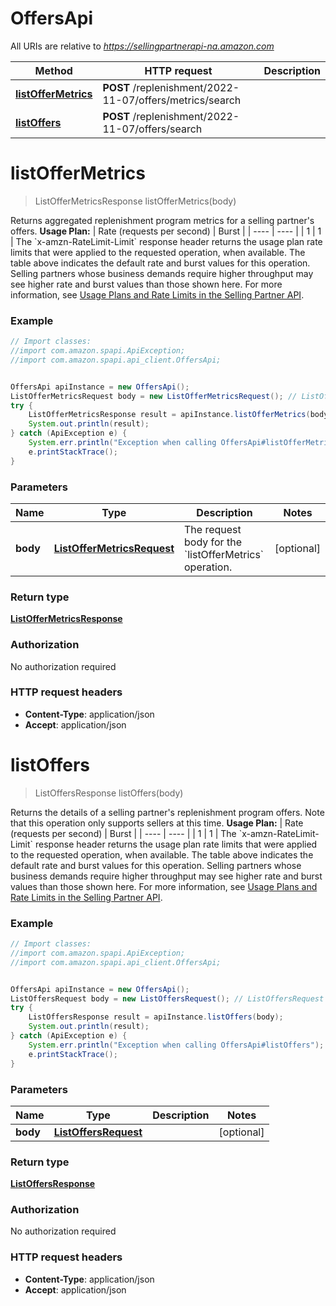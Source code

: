 # OffersApi

All URIs are relative to *https://sellingpartnerapi-na.amazon.com*

Method | HTTP request | Description
------------- | ------------- | -------------
[**listOfferMetrics**](OffersApi.md#listOfferMetrics) | **POST** /replenishment/2022-11-07/offers/metrics/search | 
[**listOffers**](OffersApi.md#listOffers) | **POST** /replenishment/2022-11-07/offers/search | 


<a name="listOfferMetrics"></a>
# **listOfferMetrics**
> ListOfferMetricsResponse listOfferMetrics(body)



Returns aggregated replenishment program metrics for a selling partner&#39;s offers.  **Usage Plan:**  | Rate (requests per second) | Burst | | ---- | ---- | | 1 | 1 |  The &#x60;x-amzn-RateLimit-Limit&#x60; response header returns the usage plan rate limits that were applied to the requested operation, when available. The table above indicates the default rate and burst values for this operation. Selling partners whose business demands require higher throughput may see higher rate and burst values than those shown here. For more information, see [Usage Plans and Rate Limits in the Selling Partner API](https://developer-docs.amazon.com/sp-api/docs/usage-plans-and-rate-limits-in-the-sp-api).

### Example
```java
// Import classes:
//import com.amazon.spapi.ApiException;
//import com.amazon.spapi.api_client.OffersApi;


OffersApi apiInstance = new OffersApi();
ListOfferMetricsRequest body = new ListOfferMetricsRequest(); // ListOfferMetricsRequest | The request body for the `listOfferMetrics` operation.
try {
    ListOfferMetricsResponse result = apiInstance.listOfferMetrics(body);
    System.out.println(result);
} catch (ApiException e) {
    System.err.println("Exception when calling OffersApi#listOfferMetrics");
    e.printStackTrace();
}
```

### Parameters

Name | Type | Description  | Notes
------------- | ------------- | ------------- | -------------
 **body** | [**ListOfferMetricsRequest**](ListOfferMetricsRequest.md)| The request body for the &#x60;listOfferMetrics&#x60; operation. | [optional]

### Return type

[**ListOfferMetricsResponse**](ListOfferMetricsResponse.md)

### Authorization

No authorization required

### HTTP request headers

 - **Content-Type**: application/json
 - **Accept**: application/json

<a name="listOffers"></a>
# **listOffers**
> ListOffersResponse listOffers(body)



Returns the details of a selling partner&#39;s replenishment program offers. Note that this operation only supports sellers at this time.  **Usage Plan:**  | Rate (requests per second) | Burst | | ---- | ---- | | 1 | 1 |  The &#x60;x-amzn-RateLimit-Limit&#x60; response header returns the usage plan rate limits that were applied to the requested operation, when available. The table above indicates the default rate and burst values for this operation. Selling partners whose business demands require higher throughput may see higher rate and burst values than those shown here. For more information, see [Usage Plans and Rate Limits in the Selling Partner API](https://developer-docs.amazon.com/sp-api/docs/usage-plans-and-rate-limits-in-the-sp-api).

### Example
```java
// Import classes:
//import com.amazon.spapi.ApiException;
//import com.amazon.spapi.api_client.OffersApi;


OffersApi apiInstance = new OffersApi();
ListOffersRequest body = new ListOffersRequest(); // ListOffersRequest | 
try {
    ListOffersResponse result = apiInstance.listOffers(body);
    System.out.println(result);
} catch (ApiException e) {
    System.err.println("Exception when calling OffersApi#listOffers");
    e.printStackTrace();
}
```

### Parameters

Name | Type | Description  | Notes
------------- | ------------- | ------------- | -------------
 **body** | [**ListOffersRequest**](ListOffersRequest.md)|  | [optional]

### Return type

[**ListOffersResponse**](ListOffersResponse.md)

### Authorization

No authorization required

### HTTP request headers

 - **Content-Type**: application/json
 - **Accept**: application/json

